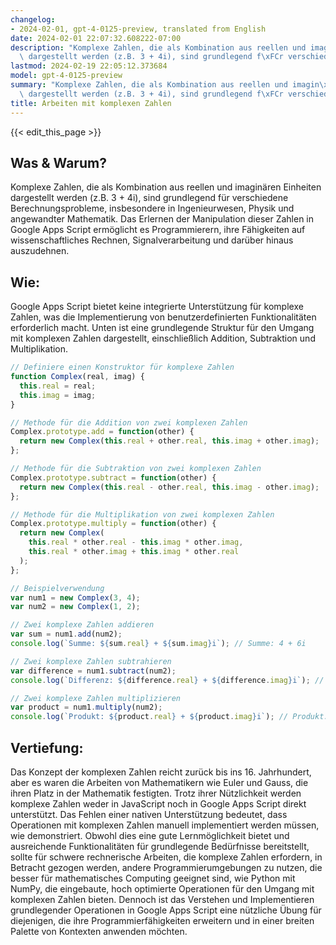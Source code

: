 ```yaml
---
changelog:
- 2024-02-01, gpt-4-0125-preview, translated from English
date: 2024-02-01 22:07:32.608222-07:00
description: "Komplexe Zahlen, die als Kombination aus reellen und imagin\xE4ren Einheiten\
  \ dargestellt werden (z.B. 3 + 4i), sind grundlegend f\xFCr verschiedene\u2026"
lastmod: 2024-02-19 22:05:12.373684
model: gpt-4-0125-preview
summary: "Komplexe Zahlen, die als Kombination aus reellen und imagin\xE4ren Einheiten\
  \ dargestellt werden (z.B. 3 + 4i), sind grundlegend f\xFCr verschiedene\u2026"
title: Arbeiten mit komplexen Zahlen
---
```


{{< edit_this_page >}}

## Was & Warum?
Komplexe Zahlen, die als Kombination aus reellen und imaginären Einheiten dargestellt werden (z.B. 3 + 4i), sind grundlegend für verschiedene Berechnungsprobleme, insbesondere in Ingenieurwesen, Physik und angewandter Mathematik. Das Erlernen der Manipulation dieser Zahlen in Google Apps Script ermöglicht es Programmierern, ihre Fähigkeiten auf wissenschaftliches Rechnen, Signalverarbeitung und darüber hinaus auszudehnen.

## Wie:
Google Apps Script bietet keine integrierte Unterstützung für komplexe Zahlen, was die Implementierung von benutzerdefinierten Funktionalitäten erforderlich macht. Unten ist eine grundlegende Struktur für den Umgang mit komplexen Zahlen dargestellt, einschließlich Addition, Subtraktion und Multiplikation.

```javascript
// Definiere einen Konstruktor für komplexe Zahlen
function Complex(real, imag) {
  this.real = real;
  this.imag = imag;
}

// Methode für die Addition von zwei komplexen Zahlen
Complex.prototype.add = function(other) {
  return new Complex(this.real + other.real, this.imag + other.imag);
};

// Methode für die Subtraktion von zwei komplexen Zahlen
Complex.prototype.subtract = function(other) {
  return new Complex(this.real - other.real, this.imag - other.imag);
};

// Methode für die Multiplikation von zwei komplexen Zahlen
Complex.prototype.multiply = function(other) {
  return new Complex(
    this.real * other.real - this.imag * other.imag,
    this.real * other.imag + this.imag * other.real
  );
};

// Beispielverwendung
var num1 = new Complex(3, 4);
var num2 = new Complex(1, 2);

// Zwei komplexe Zahlen addieren
var sum = num1.add(num2);
console.log(`Summe: ${sum.real} + ${sum.imag}i`); // Summe: 4 + 6i

// Zwei komplexe Zahlen subtrahieren
var difference = num1.subtract(num2);
console.log(`Differenz: ${difference.real} + ${difference.imag}i`); // Differenz: 2 + 2i

// Zwei komplexe Zahlen multiplizieren
var product = num1.multiply(num2);
console.log(`Produkt: ${product.real} + ${product.imag}i`); // Produkt: -5 + 10i
```

## Vertiefung:
Das Konzept der komplexen Zahlen reicht zurück bis ins 16. Jahrhundert, aber es waren die Arbeiten von Mathematikern wie Euler und Gauss, die ihren Platz in der Mathematik festigten. Trotz ihrer Nützlichkeit werden komplexe Zahlen weder in JavaScript noch in Google Apps Script direkt unterstützt. Das Fehlen einer nativen Unterstützung bedeutet, dass Operationen mit komplexen Zahlen manuell implementiert werden müssen, wie demonstriert. Obwohl dies eine gute Lernmöglichkeit bietet und ausreichende Funktionalitäten für grundlegende Bedürfnisse bereitstellt, sollte für schwere rechnerische Arbeiten, die komplexe Zahlen erfordern, in Betracht gezogen werden, andere Programmierumgebungen zu nutzen, die besser für mathematisches Computing geeignet sind, wie Python mit NumPy, die eingebaute, hoch optimierte Operationen für den Umgang mit komplexen Zahlen bieten. Dennoch ist das Verstehen und Implementieren grundlegender Operationen in Google Apps Script eine nützliche Übung für diejenigen, die ihre Programmierfähigkeiten erweitern und in einer breiten Palette von Kontexten anwenden möchten.
